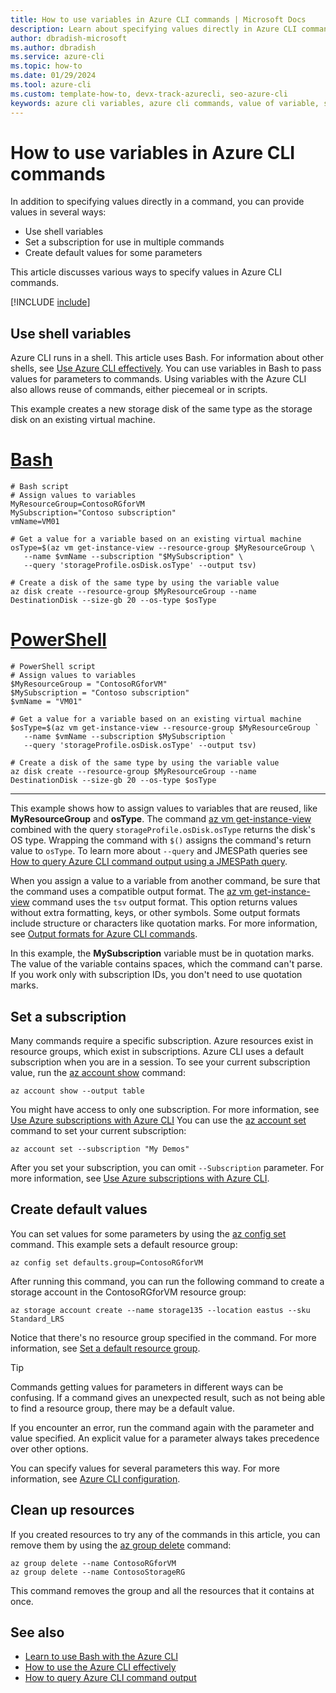 ```yaml
---
title: How to use variables in Azure CLI commands | Microsoft Docs
description: Learn about specifying values directly in Azure CLI commands by using shell variables, setting a subscription, creating default values, or using persistent values.
author: dbradish-microsoft
ms.author: dbradish
ms.service: azure-cli
ms.topic: how-to
ms.date: 01/29/2024
ms.tool: azure-cli
ms.custom: template-how-to, devx-track-azurecli, seo-azure-cli
keywords: azure cli variables, azure cli commands, value of variable, shell variables
---
```


# How to use variables in Azure CLI commands

In addition to specifying values directly in a command, you can provide values in several ways:

* Use shell variables
* Set a subscription for use in multiple commands
* Create default values for some parameters

This article discusses various ways to specify values in Azure CLI commands.

[!INCLUDE [include](~/articles/reusable-content/azure-cli/azure-cli-prepare-your-environment.md)]

## Use shell variables

Azure CLI runs in a shell. This article uses Bash. For information about other shells, see [Use Azure CLI effectively](./use-azure-cli-successfully.md). You can use variables in Bash to pass values for parameters to commands. Using variables with the Azure CLI also allows reuse of commands, either piecemeal or in scripts.

This example creates a new storage disk of the same type as the storage disk on an existing virtual machine.

# [Bash](#tab/bash)

```azurecli
# Bash script
# Assign values to variables
MyResourceGroup=ContosoRGforVM
MySubscription="Contoso subscription"
vmName=VM01

# Get a value for a variable based on an existing virtual machine
osType=$(az vm get-instance-view --resource-group $MyResourceGroup \
   --name $vmName --subscription "$MySubscription" \
   --query 'storageProfile.osDisk.osType' --output tsv)

# Create a disk of the same type by using the variable value
az disk create --resource-group $MyResourceGroup --name DestinationDisk --size-gb 20 --os-type $osType
```

# [PowerShell](#tab/powershell)

```azurecli
# PowerShell script
# Assign values to variables
$MyResourceGroup = "ContosoRGforVM"
$MySubscription = "Contoso subscription"
$vmName = "VM01"

# Get a value for a variable based on an existing virtual machine
$osType=$(az vm get-instance-view --resource-group $MyResourceGroup `
   --name $vmName --subscription $MySubscription `
   --query 'storageProfile.osDisk.osType' --output tsv)

# Create a disk of the same type by using the variable value
az disk create --resource-group $MyResourceGroup --name DestinationDisk --size-gb 20 --os-type $osType
```

---
This example shows how to assign values to variables that are reused, like **MyResourceGroup** and **osType**. The command [az vm get-instance-view](/cli/azure/vm#az_vm_get_instance_view) combined with the query `storageProfile.osDisk.osType` returns the disk's OS type. Wrapping the command with `$()` assigns the command's return value to `osType`. To learn more about `--query` and JMESPath queries see [How to query Azure CLI command output using a JMESPath query](./query-azure-cli.md).

When you assign a value to a variable from another command, be sure that the command uses a compatible output format. The [az vm get-instance-view](/cli/azure/vm#az_vm_get_instance_view) command uses the `tsv` output format. This option returns values without extra formatting, keys, or other symbols. Some output formats include structure or characters like quotation marks. For more information, see [Output formats for Azure CLI commands](./format-output-azure-cli.md).

In this example, the **MySubscription** variable must be in quotation marks. The value of the variable contains spaces, which the command can't parse. If you work only with subscription IDs, you don't need to use quotation marks.

## Set a subscription

Many commands require a specific subscription. Azure resources exist in resource groups, which exist in subscriptions. Azure CLI uses a default subscription when you are in a session. To see your current subscription value, run the [az account show](/cli/azure/account#az_account_show) command:

```azurecli
az account show --output table
```

You might have access to only one subscription. For more information, see [Use Azure subscriptions with Azure CLI](./manage-azure-subscriptions-azure-cli.md)
You can use the [az account set](/cli/azure/account#az_account_set) command to set your current subscription:

```azurecli
az account set --subscription "My Demos"
```

After you set your subscription, you can omit `--Subscription` parameter. For more information, see [Use Azure subscriptions with Azure CLI](manage-azure-subscriptions-azure-cli.md).

## Create default values

You can set values for some parameters by using the [az config set](/cli/azure/config#az_config_set) command. This example sets a default resource group:

```azurecli
az config set defaults.group=ContosoRGforVM
```

After running this command, you can run the following command to create a storage account in the ContosoRGforVM resource group:

```azurecli
az storage account create --name storage135 --location eastus --sku Standard_LRS
```

Notice that there's no resource group specified in the command. For more information, see [Set a default resource group](manage-azure-groups-azure-cli.md#set-a-default-resource-group).

> [!TIP]
> Commands getting values for parameters in different ways can be confusing. If a command gives an unexpected result, such as not being able to find a resource group, there may be a default value.
>
> If you encounter an error, run the command again with the parameter and value specified. An explicit value for a parameter always takes precedence over other options.

You can specify values for several parameters this way. For more information, see [Azure CLI configuration](azure-cli-configuration.md).

## Clean up resources

If you created resources to try any of the commands in this article, you can remove them by using the [az group delete](/cli/azure/group#az_group_delete) command:

```azurecli
az group delete --name ContosoRGforVM
az group delete --name ContosoStorageRG
```

This command removes the group and all the resources that it contains at once.

## See also

* [Learn to use Bash with the Azure CLI](./azure-cli-learn-bash.md)
* [How to use the Azure CLI effectively](./use-azure-cli-successfully.md)
* [How to query Azure CLI command output](./query-azure-cli.md)
